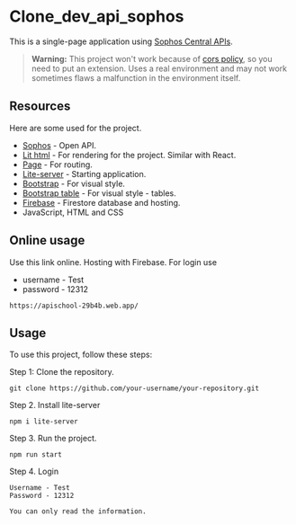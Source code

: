 # Clone_dev_api_sophos
This is a single-page application using [Sophos Central APIs](https://developer.sophos.com/).

> **Warning:** This project won't work because of  [cors policy](https://developer.mozilla.org/en-US/docs/Web/HTTP/CORS), so you need to put an extension. Uses a real environment and may not work sometimes flaws a malfunction in the environment itself.

## Resources
Here are some used for the project.

- [Sophos](https://developer.sophos.com/) - Open API.
- [Lit html](https://lit.dev/docs/v3/) - For rendering for the project. Similar with React.
- [Page](https://www.npmjs.com/package/page) - For routing.
- [Lite-server](https://www.npmjs.com/package/lite-server) - Starting application.
- [Bootstrap](https://getbootstrap.com/) - For visual style.
- [Bootstrap table](https://getbootstrap.com/docs/4.0/content/tables/) - For visual style - tables.
- [Firebase](https://firebase.google.com/) - Firestore database and hosting.
- JavaScript, HTML and CSS

## Online usage
Use this link online. Hosting with Firebase.
For login use
- username - Test
- password - 12312
```
https://apischool-29b4b.web.app/
```

## Usage
To use this project, follow these steps:

Step 1: Clone the repository.
   ```shell
   git clone https://github.com/your-username/your-repository.git
   ```
Step 2. Install lite-server
   ```shell
   npm i lite-server
   ```
Step 3. Run the project.
   ```shell
   npm run start
   ```
Step 4. Login
   ```
   Username - Test
   Password - 12312
   
   You can only read the information.
   ```
